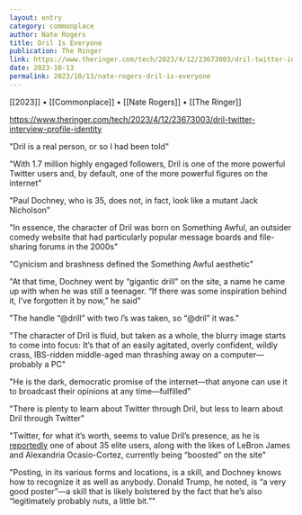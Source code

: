 ```yaml
---
layout: entry
category: commonplace
author: Nate Rogers
title: Dril Is Everyone
publication: The Ringer
link: https://www.theringer.com/tech/2023/4/12/23673003/dril-twitter-interview-profile-identity
date: 2023-10-13
permalink: 2023/10/13/nate-rogers-dril-is-everyone
---
```


[[2023]] • [[Commonplace]] • [[Nate Rogers]] • [[The Ringer]]

https://www.theringer.com/tech/2023/4/12/23673003/dril-twitter-interview-profile-identity

"Dril is a real person, or so I had been told"

"With 1.7 million highly engaged followers, Dril is one of the more powerful Twitter users and, by default, one of the more powerful figures on the internet"

"Paul Dochney, who is 35, does not, in fact, look like a mutant Jack Nicholson"

"In essence, the character of Dril was born on Something Awful, an outsider comedy website that had particularly popular message boards and file-sharing forums in the 2000s"

"Cynicism and brashness defined the Something Awful aesthetic"

"At that time, Dochney went by “gigantic drill” on the site, a name he came up with when he was still a teenager. “If there was some inspiration behind it, I’ve forgotten it by now,” he said"

"The handle “@drill” with two *l*’s was taken, so “@dril” it was."

"The character of Dril is fluid, but taken as a whole, the blurry image starts to come into focus: It’s that of an easily agitated, overly confident, wildly crass, IBS-ridden middle-aged man thrashing away on a computer—probably a PC"

"He is the dark, democratic promise of the internet—that anyone can use it to broadcast their opinions at any time—fulfilled"

"There is plenty to learn about Twitter through Dril, but less to learn about Dril through Twitter"

"Twitter, for what it’s worth, seems to value Dril’s presence, as he is [reportedly](https://www.theverge.com/2023/3/28/23659842/twitter-boost-elon-musk-dril-mrbeast-algorithm-accounts) one of about 35 elite users, along with the likes of LeBron James and Alexandria Ocasio-Cortez, currently being “boosted” on the site"

"Posting, in its various forms and locations, is a skill, and Dochney knows how to recognize it as well as anybody. Donald Trump, he noted, is “a very good poster”—a skill that is likely bolstered by the fact that he’s also “legitimately probably nuts, a little bit.”"
